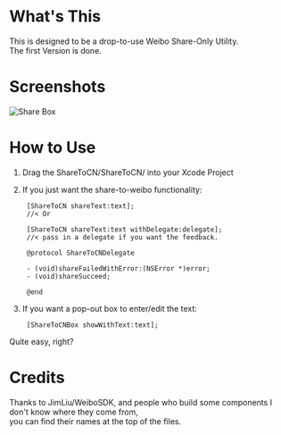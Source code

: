 # What's This
This is designed to be a drop-to-use Weibo Share-Only Utility.  
The first Version is done.

# Screenshots
![Share Box](https://github.com/pppoe/ShareToCN/raw/master/screenshot/sharebox.png)


# How to Use
1. Drag the ShareToCN/ShareToCN/ into your Xcode Project
1. If you just want the share-to-weibo functionality:


        [ShareToCN shareText:text];
        //< Or
        
        [ShareToCN shareText:text withDelegate:delegate];
        //< pass in a delegate if you want the feedback.        
        
        @protocol ShareToCNDelegate
        
        - (void)shareFailedWithError:(NSError *)error;
        - (void)shareSucceed;
        
        @end

1. If you want a pop-out box to enter/edit the text:


        [ShareToCNBox showWithText:text];


Quite easy, right?

# Credits
Thanks to JimLiu/WeiboSDK, and people who build some components I don't know where they come from,   
you can find their names at the top of the files.
